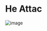 # He Attac

![image](https://github.com/user-attachments/assets/666e3e47-da67-42b8-97fa-3d1e11d86072)
